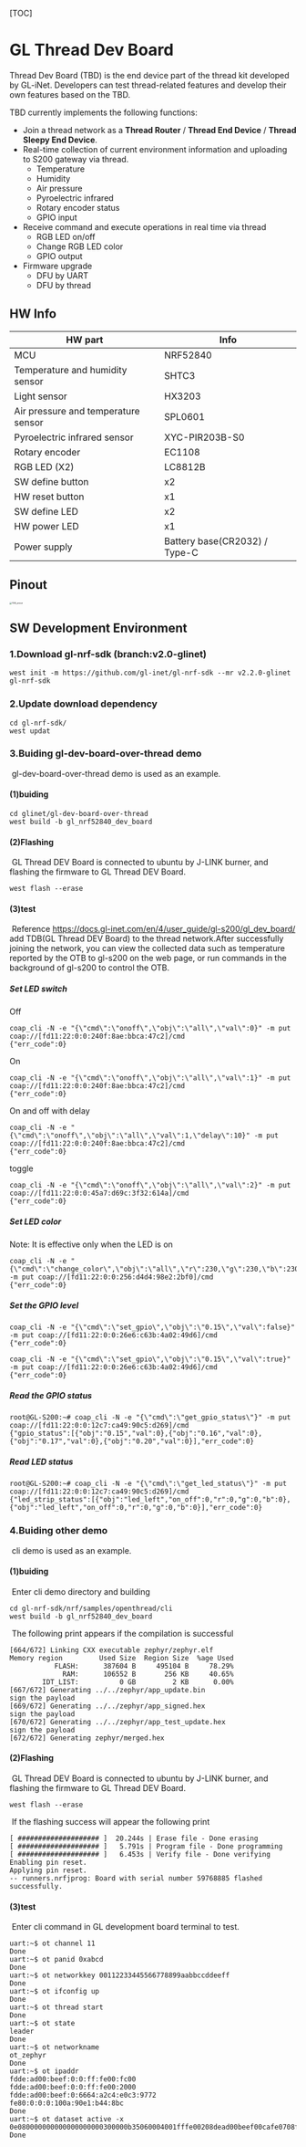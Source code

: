 [TOC]

# GL Thread Dev Board

Thread Dev Board (TBD) is the end device part of the thread kit developed by GL-iNet. Developers can test thread-related features and develop their own features based on the TBD.

TBD currently implements the following functions:

- Join a thread network as a **Thread Router** / **Thread End Device** / **Thread Sleepy End Device**.
- Real-time collection of current environment information and uploading to S200 gateway via thread.
    - Temperature 
    - Humidity 
    - Air pressure
    - Pyroelectric infrared
    - Rotary encoder status
    - GPIO input
- Receive command and execute operations in real time via thread
    - RGB LED on/off
    - Change RGB LED color
    - GPIO output
- Firmware upgrade
    - DFU by UART
    - DFU by thread

## HW Info

| HW part                             | Info                          |
| ----------------------------------- | ----------------------------- |
| MCU                                 | NRF52840                      |
| Temperature and humidity sensor     | SHTC3                         |
| Light sensor                        | HX3203                        |
| Air pressure and temperature sensor | SPL0601                       |
| Pyroelectric infrared sensor        | XYC-PIR203B-S0                |
| Rotary encoder                      | EC1108                        |
| RGB LED (X2)                        | LC8812B                       |
| SW define button                    | x2                            |
| HW reset button                     | x1                            |
| SW define LED                       | x2                            |
| HW power LED                        | x1                            |
| Power supply                        | Battery base(CR2032) / Type-C |

## Pinout

<img src="./docs/img/gl_thread_dev_board_pinout.jpg" alt="TDB_pinout" style="zoom: 25%;" />

## SW Development Environment

### 1.Download gl-nrf-sdk (branch:v2.0-glinet) 

```
west init -m https://github.com/gl-inet/gl-nrf-sdk --mr v2.2.0-glinet gl-nrf-sdk
```

### 2.Update download dependency

```
cd gl-nrf-sdk/
west updat
```

### 3.Buiding gl-dev-board-over-thread demo 

​	gl-dev-board-over-thread demo is used as an example.

#### (1)buiding

```
cd glinet/gl-dev-board-over-thread
west build -b gl_nrf52840_dev_board 
```

####    (2)Flashing

​	GL Thread DEV Board is connected to ubuntu by J-LINK burner, and flashing the firmware to GL Thread DEV Board.

```
west flash --erase
```

####    (3)test

​	Reference https://docs.gl-inet.com/en/4/user_guide/gl-s200/gl_dev_board/ add TDB(GL Thread DEV Board) to the thread network.After successfully joining the network, you can view the collected data such as temperature reported by the OTB to gl-s200 on the web page, or run commands in the background of gl-s200 to control the OTB.

##### Set LED switch

Off

```shell
coap_cli -N -e "{\"cmd\":\"onoff\",\"obj\":\"all\",\"val\":0}" -m put coap://[fd11:22:0:0:240f:8ae:bbca:47c2]/cmd
{"err_code":0}
```

On

```shell
coap_cli -N -e "{\"cmd\":\"onoff\",\"obj\":\"all\",\"val\":1}" -m put coap://[fd11:22:0:0:240f:8ae:bbca:47c2]/cmd
{"err_code":0}
```

On and off with delay

```plaintext
coap_cli -N -e "{\"cmd\":\"onoff\",\"obj\":\"all\",\"val\":1,\"delay\":10}" -m put coap://[fd11:22:0:0:240f:8ae:bbca:47c2]/cmd
{"err_code":0}
```

toggle

```shell
coap_cli -N -e "{\"cmd\":\"onoff\",\"obj\":\"all\",\"val\":2}" -m put coap://[fd11:22:0:0:45a7:d69c:3f32:614a]/cmd
{"err_code":0}
```

##### Set LED color

Note: It is effective only when the LED is on

```shell
coap_cli -N -e "{\"cmd\":\"change_color\",\"obj\":\"all\",\"r\":230,\"g\":230,\"b\":230}" -m put coap://[fd11:22:0:0:256:d4d4:98e2:2bf0]/cmd
{"err_code":0}
```

##### Set the GPIO level

```shell
coap_cli -N -e "{\"cmd\":\"set_gpio\",\"obj\":\"0.15\",\"val\":false}" -m put coap://[fd11:22:0:0:26e6:c63b:4a02:49d6]/cmd
{"err_code":0}
```

```shell
coap_cli -N -e "{\"cmd\":\"set_gpio\",\"obj\":\"0.15\",\"val\":true}" -m put coap://[fd11:22:0:0:26e6:c63b:4a02:49d6]/cmd
{"err_code":0}
```

##### Read the GPIO status

```shell
root@GL-S200:~# coap_cli -N -e "{\"cmd\":\"get_gpio_status\"}" -m put coap://[fd11:22:0:0:12c7:ca49:90c5:d269]/cmd
{"gpio_status":[{"obj":"0.15","val":0},{"obj":"0.16","val":0},{"obj":"0.17","val":0},{"obj":"0.20","val":0}],"err_code":0}
```

##### Read LED status

```shell
root@GL-S200:~# coap_cli -N -e "{\"cmd\":\"get_led_status\"}" -m put coap://[fd11:22:0:0:12c7:ca49:90c5:d269]/cmd
{"led_strip_status":[{"obj":"led_left","on_off":0,"r":0,"g":0,"b":0},{"obj":"led_left","on_off":0,"r":0,"g":0,"b":0}],"err_code":0}
```

### 4.Buiding  other demo 

​	cli demo is used as an example.

#### (1)buiding

​	Enter cli demo directory and building

```
cd gl-nrf-sdk/nrf/samples/openthread/cli
west build -b gl_nrf52840_dev_board
```

​	The following print appears if the compilation is successful

```
[664/672] Linking CXX executable zephyr/zephyr.elf
Memory region         Used Size  Region Size  %age Used
           FLASH:      387604 B     495104 B     78.29%
             RAM:      106552 B       256 KB     40.65%
        IDT_LIST:          0 GB         2 KB      0.00%
[667/672] Generating ../../zephyr/app_update.bin
sign the payload
[669/672] Generating ../../zephyr/app_signed.hex
sign the payload
[670/672] Generating ../../zephyr/app_test_update.hex
sign the payload
[672/672] Generating zephyr/merged.hex

```

####   (2)Flashing	

​	GL Thread DEV Board is connected to ubuntu by J-LINK burner, and flashing the firmware to GL Thread DEV Board.

```
west flash --erase
```

​	If the flashing success will appear the following print

```
[ #################### ]  20.244s | Erase file - Done erasing                                                          
[ #################### ]   5.791s | Program file - Done programming                                                    
[ #################### ]   6.453s | Verify file - Done verifying                                                       
Enabling pin reset.
Applying pin reset.
-- runners.nrfjprog: Board with serial number 59768885 flashed successfully.
```

####    (3)test

​	Enter cli command in GL development board terminal to test.

```
uart:~$ ot channel 11
Done
uart:~$ ot panid 0xabcd
Done
uart:~$ ot networkkey 00112233445566778899aabbccddeeff
Done
uart:~$ ot ifconfig up
Done
uart:~$ ot thread start
Done
uart:~$ ot state
leader
Done
uart:~$ ot networkname
ot_zephyr
Done
uart:~$ ot ipaddr
fdde:ad00:beef:0:0:ff:fe00:fc00
fdde:ad00:beef:0:0:ff:fe00:2000
fdde:ad00:beef:0:6664:a2c4:e0c3:9772
fe80:0:0:0:100a:90e1:b44:8bc
Done
uart:~$ ot dataset active -x
0e080000000000000000000300000b35060004001fffe00208dead00beef00cafe0708fddead00beef0000051000112233445566778899aabbccddeeff03096f745f7a65706879720102abcd04104407e0cbde217a7be71da8da414913cd0c0402a0f7f8
Done
```

​	


